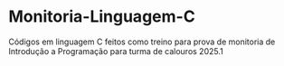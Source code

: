 # Monitoria-Linguagem-C
Códigos em linguagem C feitos como treino para prova de monitoria de Introdução a Programação para turma de calouros 2025.1
